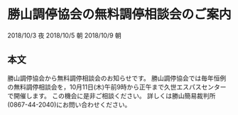 # 勝山調停協会の無料調停相談会のご案内
2018/10/3 夜
2018/10/5 朝
2018/10/9 朝
## 本文
勝山調停協会から無料調停相談会のお知らせです。
勝山調停協会では毎年恒例の無料調停相談会を，10月11日(木)午前9時から正午まで久世エスパスセンターで開催します。
この機会に是非ご相談ください。
詳しくは勝山簡易裁判所(0867-44-2040)にお問い合わせください。
